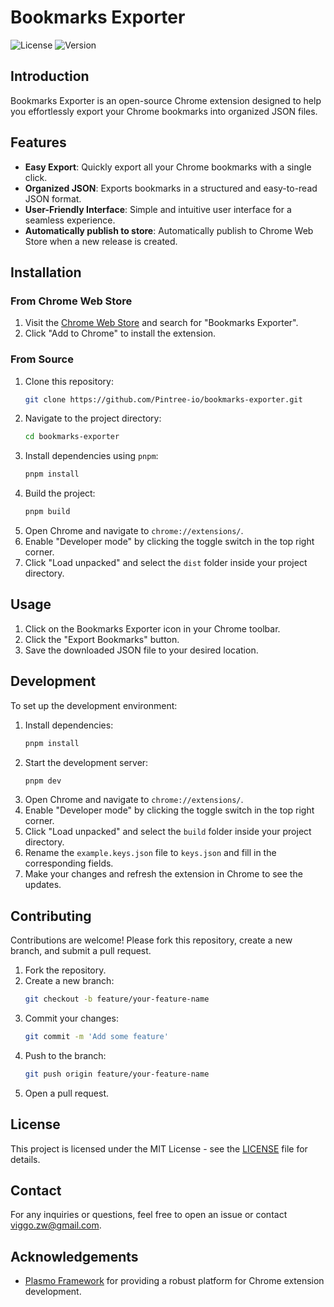 # Bookmarks Exporter

![License](https://img.shields.io/github/license/Pintree-io/bookmarks-exporter)
![Version](https://img.shields.io/github/v/release/Pintree-io/bookmarks-exporter)

## Introduction

Bookmarks Exporter is an open-source Chrome extension designed to help you effortlessly export your Chrome bookmarks into organized JSON files.

## Features

- **Easy Export**: Quickly export all your Chrome bookmarks with a single click.
- **Organized JSON**: Exports bookmarks in a structured and easy-to-read JSON format.
- **User-Friendly Interface**: Simple and intuitive user interface for a seamless experience.
- **Automatically publish to store**: Automatically publish to Chrome Web Store when a new release is created.

## Installation

### From Chrome Web Store

1. Visit the [Chrome Web Store](https://chrome.google.com/webstore) and search for "Bookmarks Exporter".
2. Click "Add to Chrome" to install the extension.

### From Source

1. Clone this repository:
   ```sh
   git clone https://github.com/Pintree-io/bookmarks-exporter.git
   ```
2. Navigate to the project directory:
   ```sh
   cd bookmarks-exporter
   ```
3. Install dependencies using `pnpm`:
   ```sh
   pnpm install
   ```
4. Build the project:
   ```sh
   pnpm build
   ```
5. Open Chrome and navigate to `chrome://extensions/`.
6. Enable "Developer mode" by clicking the toggle switch in the top right corner.
7. Click "Load unpacked" and select the `dist` folder inside your project directory.

## Usage

1. Click on the Bookmarks Exporter icon in your Chrome toolbar.
2. Click the "Export Bookmarks" button.
3. Save the downloaded JSON file to your desired location.

## Development

To set up the development environment:

1. Install dependencies:
   ```sh
   pnpm install
   ```
2. Start the development server:
   ```sh
   pnpm dev
   ```
3. Open Chrome and navigate to `chrome://extensions/`.
4. Enable "Developer mode" by clicking the toggle switch in the top right corner.
5. Click "Load unpacked" and select the `build` folder inside your project directory.
6. Rename the `example.keys.json` file to `keys.json` and fill in the corresponding fields.
7. Make your changes and refresh the extension in Chrome to see the updates.

## Contributing

Contributions are welcome! Please fork this repository, create a new branch, and submit a pull request.

1. Fork the repository.
2. Create a new branch:
   ```sh
   git checkout -b feature/your-feature-name
   ```
3. Commit your changes:
   ```sh
   git commit -m 'Add some feature'
   ```
4. Push to the branch:
   ```sh
   git push origin feature/your-feature-name
   ```
5. Open a pull request.

## License

This project is licensed under the MIT License - see the [LICENSE](LICENSE) file for details.

## Contact

For any inquiries or questions, feel free to open an issue or contact [viggo.zw@gmail.com](mailto:viggo.zw@gmail.com).

## Acknowledgements

- [Plasmo Framework](https://www.plasmo.com) for providing a robust platform for Chrome extension development.
